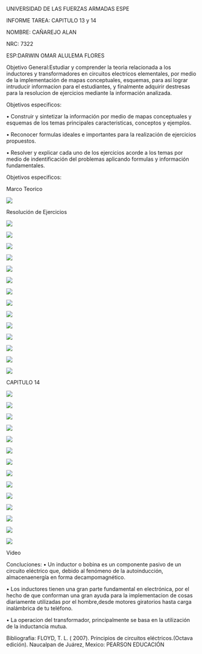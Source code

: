 UNIVERSIDAD DE LAS FUERZAS ARMADAS ESPE

INFORME TAREA: CAPITULO 13 y 14

NOMBRE: CAÑAREJO ALAN

NRC: 7322

ESP:DARWIN OMAR ALULEMA FLORES

Objetivo General:Estudiar y comprender la teoria relacionada a los inductores y transformadores en circuitos electricos elementales, por medio de la implementación de mapas conceptuales, esquemas, para así lograr intruducir informacion para el estudiantes, y finalmente adquirir destresas para la resolucion de ejercicios mediante la información analizada.

Objetivos especificos:

• Construir y sintetizar la información por medio de mapas conceptuales y esquemas de los temas principales caracteristicas, conceptos y ejemplos.

• Reconocer formulas ideales e importantes para la realización de ejercicios propuestos.

• Resolver y explicar cada uno de los ejercicios acorde a los temas por medio de indentificación del problemas aplicando formulas y información fundamentales.

Objetivos especificos:

Marco Teorico

![](https://github.com/aicanarejo/-Informe-7/blob/main/29.png)

Resolución de Ejercicios


![](https://github.com/aicanarejo/-Informe-7/blob/main/1.png)

![](https://github.com/aicanarejo/-Informe-7/blob/main/2.png)

![](https://github.com/aicanarejo/-Informe-7/blob/main/3.png)

![](https://github.com/aicanarejo/-Informe-7/blob/main/4.png)

![](https://github.com/aicanarejo/-Informe-7/blob/main/5.png)

![](https://github.com/aicanarejo/-Informe-7/blob/main/6.png)

![](https://github.com/aicanarejo/-Informe-7/blob/main/7.png)

![](https://github.com/aicanarejo/-Informe-7/blob/main/8.png)

![](https://github.com/aicanarejo/-Informe-7/blob/main/9.png)

![](https://github.com/aicanarejo/-Informe-7/blob/main/10.png)

![](https://github.com/aicanarejo/-Informe-7/blob/main/11.png)

![](https://github.com/aicanarejo/-Informe-7/blob/main/12.png)

![](https://github.com/aicanarejo/-Informe-7/blob/main/13.png)

![](https://github.com/aicanarejo/-Informe-7/blob/main/14.png)

CAPITULO 14

![](https://github.com/aicanarejo/-Informe-7/blob/main/15.png)

![](https://github.com/aicanarejo/-Informe-7/blob/main/16.png)

![](https://github.com/aicanarejo/-Informe-7/blob/main/17.png)

![](https://github.com/aicanarejo/-Informe-7/blob/main/18.png)

![](https://github.com/aicanarejo/-Informe-7/blob/main/19.png)

![](https://github.com/aicanarejo/-Informe-7/blob/main/20.png)

![](https://github.com/aicanarejo/-Informe-7/blob/main/21.png)

![](https://github.com/aicanarejo/-Informe-7/blob/main/22.png)

![](https://github.com/aicanarejo/-Informe-7/blob/main/23.png)

![](https://github.com/aicanarejo/-Informe-7/blob/main/24.png)

![](https://github.com/aicanarejo/-Informe-7/blob/main/25.png)

![](https://github.com/aicanarejo/-Informe-7/blob/main/26.png)

![](https://github.com/aicanarejo/-Informe-7/blob/main/27.png)

![](https://github.com/aicanarejo/-Informe-7/blob/main/28.png)


Video

Concluciones:
• Un inductor o bobina es un componente pasivo de un circuito eléctrico que, debido al fenómeno de la autoinducción, almacenaenergía en forma decampomagnético.

• Los inductores tienen una gran parte fundamental en electrónica, por el hecho de que conforman una gran ayuda para la implementacion de cosas diariamente utilizadas por el hombre,desde motores giratorios hasta carga inalámbrica de tu teléfono.

• La operacion del transformador, principalmente se basa en la utilización de la inductancia mutua.

Bibliografia:
FLOYD, T. L. ( 2007). Principios de circuitos eléctricos.(Octava edición). Naucalpan de Juárez, Mexico: PEARSON EDUCACIÓN
